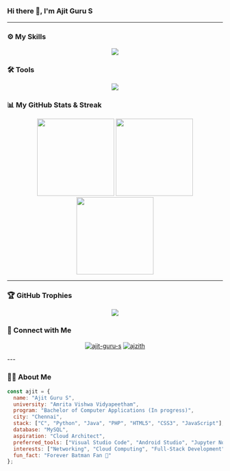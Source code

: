 ### Hi there 👋, I'm Ajit Guru S

---
### ⚙️ My Skills 
<p align="center">
  <a href="https://skillicons.dev">
    <img src="https://skillicons.dev/icons?i=py,java,c,php,html,css,js" />
  </a>
</p>

### 🛠️ Tools 
<p align="center">
  <a href="https://skillicons.dev">
    <img src="https://skillicons.dev/icons?i=mysql,vscode,androidstudio" />
  </a>
</p>

### 📊 My GitHub Stats & Streak
<p align="center">
    <img height="180em" src="https://github-readme-stats-one-ebon-36.vercel.app/api?username=ajzith&show_icons=true&theme=dark&include_all_commits=true&count_private=true"/>
    <img height="180em" src="https://github-readme-stats-one-ebon-36.vercel.app/api/top-langs/?username=ajzith&layout=compact&langs_count=8&theme=dark"/>
    <img height="180em" src="https://streak-stats.demolab.com/?user=ajzith&theme=dark" />
</p>


---

### 🏆 GitHub Trophies
<p align="center">
  <a href="https://github.com/ryo-ma/github-profile-trophy">
    <img src="https://github-profile-trophy.vercel.app/?username=ajzith&theme=dracula&column=7" />
  </a>
</p>

### 🤝 Connect with Me
<p align="center">
<a href="https://www.linkedin.com/in/ajit-guru-s-18a21731b/" target="blank"><img align="center" src="https://img.shields.io/badge/LinkedIn-0077B5?style=for-the-badge&logo=linkedin&logoColor=white" alt="ajit-guru-s" /></a>
<a href="https://www.instagram.com/ajzith/" target="blank"><img align="center" src="https://img.shields.io/badge/Instagram-E4405F?style=for-the-badge&logo=instagram&logoColor=white" alt="ajzith" /></a>
</p>
---

### 👨‍💻 About Me
```javascript
const ajit = { 
  name: "Ajit Guru S",
  university: "Amrita Vishwa Vidyapeetham",
  program: "Bachelor of Computer Applications (In progress)",
  city: "Chennai",
  stack: ["C", "Python", "Java", "PHP", "HTML5", "CSS3", "JavaScript"],
  database: "MySQL",
  aspiration: "Cloud Architect",
  preferred_tools: ["Visual Studio Code", "Android Studio", "Jupyter Notebook", "Git", "GitHub"],
  interests: ["Networking", "Cloud Computing", "Full-Stack Development", "Open Source"],
  fun_fact: "Forever Batman Fan 🦇"
}; 
